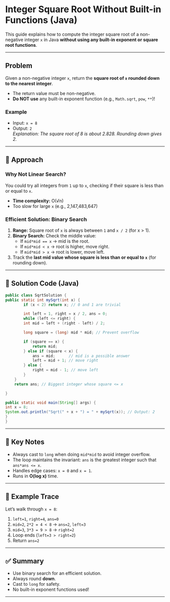 # Integer Square Root Without Built-in Functions (Java)

This guide explains how to compute the integer square root of a non-negative integer `x` in Java **without using any built-in exponent or square root functions**.

---

## Problem

Given a non-negative integer `x`, return the **square root of `x` rounded down to the nearest integer**.

- The return value must be non-negative.
- **Do NOT use** any built-in exponent function (e.g., `Math.sqrt`, `pow`, `**`)!

### Example

- Input: `x = 8`
- Output: `2`  
  _Explanation: The square root of 8 is about 2.828. Rounding down gives 2._

---

## 🧠 Approach

### Why Not Linear Search?

You could try all integers from `1` up to `x`, checking if their square is less than or equal to `x`.

- **Time complexity:** O(√n)
- Too slow for large `x` (e.g., 2,147,483,647)

### Efficient Solution: **Binary Search**

1. **Range:** Square root of `x` is always between `1` and `x / 2` (for x > 1).
2. **Binary Search:** Check the middle value:
   - If `mid*mid == x` → mid is the root.
   - If `mid*mid < x` → root is higher, move right.
   - If `mid*mid > x` → root is lower, move left.
3. Track the **last mid value whose square is less than or equal to `x`** (for rounding down).

---

## 📝 Solution Code (Java)

```java
public class SqrtSolution {
public static int mySqrt(int x) {
        if (x < 2) return x; // 0 and 1 are trivial

        int left = 1, right = x / 2, ans = 0;
        while (left <= right) {
        int mid = left + (right - left) / 2;

        long square = (long) mid * mid; // Prevent overflow

        if (square == x) {
            return mid;
        } else if (square < x) {
            ans = mid;      // mid is a possible answer
            left = mid + 1; // move right
        } else {
            right = mid - 1; // move left
        }
    }
    return ans; // Biggest integer whose square <= x

}

public static void main(String[] args) {
int x = 8;
System.out.println("Sqrt(" + x + ") = " + mySqrt(x)); // Output: 2
}
}
```

---

## 🚩 Key Notes

- Always cast to `long` when doing `mid*mid` to avoid integer overflow.
- The loop maintains the invariant: `ans` is the greatest integer such that `ans*ans <= x`.
- Handles edge cases: `x = 0` and `x = 1`.
- Runs in **O(log x)** time.

---

## 🧩 Example Trace

Let’s walk through `x = 8`:

1. `left=1`, `right=4`, `ans=0`
2. `mid=2`, `2*2 = 4 < 8` → `ans=2`, `left=3`
3. `mid=3`, `3*3 = 9 > 8` → `right=2`
4. Loop ends (`left=3 > right=2`)
5. Return `ans=2`

---

## ✅ Summary

- Use binary search for an efficient solution.
- Always round **down**.
- Cast to `long` for safety.
- No built-in exponent functions used!

---
